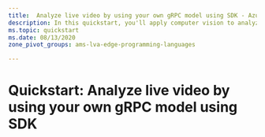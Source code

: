 ```yaml
---
title:  Analyze live video by using your own gRPC model using SDK - Azure
description: In this quickstart, you'll apply computer vision to analyze the live video feed from a (simulated) IP camera. 
ms.topic: quickstart
ms.date: 08/13/2020
zone_pivot_groups: ams-lva-edge-programming-languages

---
```

# Quickstart: Analyze live video by using your own gRPC model using SDK 
